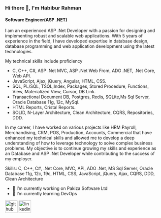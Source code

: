 ### Hi there 👋, I'm Habibur Rahman
#### Software Engineer(ASP .NET)

I am an experienced ASP .Net Developer with a passion for designing and implementing robust and scalable web applications. With 5 years of experience in the field, I have developed expertise in database design, database programming and web application development using the latest technologies.

My technical skills include proficiency 
- C, C++, C#, ASP .Net MVC, ASP .Net Web From, ADO .NET, .Net Core, Web API.
- JavaScript, Ajax, jQuery, Angular, HTML, CSS.
- SQL, PL/SQL, TSQL,Index, Packages, Stored Procedure, Functions, View, Materialized View, Cursor, DB Link.
- Transactional Document DB, Postgres, Redis, SQLite,Ms Sql Server, Oracle Database 11g, 12c, MySql. 
- HTML Reports, Cristal Reports.
- SOLID, N-Layer Architecture, Clean Architecture, CQRS, Repositories, DDD.

In my career, I have worked on various projects like HRM Payroll, Merchandising, CRM, POS, Production, Accounts, Commercial that have enhanced my technical skills and allowed me to develop a deep understanding of how to leverage technology to solve complex business problems. My objective is to continue growing my skills and experience as an Database and ASP .Net Developer while contributing to the success of my employer.

Skills: C, C++, C#, .Net Core, MVC, API, ADO .Net, MS Sql Server, Oracle Database 11g, 12c, 19c, HTML, CSS, JavaScript, jQuery, Ajax, CQRS, DDD, Clean Architecture

- 🔭 I’m currently working on Pakiza Software Ltd 
- 🌱 I’m currently learning DevOps 


[<img src='https://cdn.jsdelivr.net/npm/simple-icons@3.0.1/icons/github.svg' alt='github' height='40'>](https://github.com/https://github.com/Habib34seu)  [<img src='https://cdn.jsdelivr.net/npm/simple-icons@3.0.1/icons/linkedin.svg' alt='linkedin' height='40'>](https://www.linkedin.com/in/www.linkedin.com/in/seu-habib/)  

